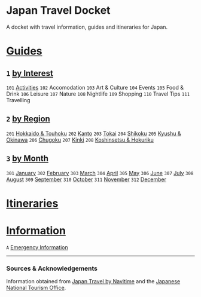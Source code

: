 # Japan Travel Docket
A docket with travel information, guides and itineraries for Japan.

# [Guides](guides/readme.md)
## `1` [by Interest](guides/by%20interest/readme.md)
`101` [Activities](guides/by%20interest/activities/README.md)
`102` Accomodation
`103` Art & Culture
`104` Events
`105` Food & Drink
`106` Leisure
`107` Nature
`108` Nightlife
`109` Shopping
`110` Travel Tips
`111` Travelling

## `2` [by Region](guides/by%20region/readme.md)
`201` [Hokkaido & Touhoku](guides/by%20region/hokkaido%20and%20touhoku/readme.md)
`202` [Kanto](guides/by%20region/kanto/readme.md)
`203` [Tokai](guides/by%20region/tokai/readme.md)
`204` [Shikoku](guides/by%20region/shikoku/readme.md)
`205` [Kyushu & Okinawa](guides/by%20region/kyushu%20and%20okinawa/readme.md)
`206` [Chugoku](guides/by%20region/chugoku/readme.md)
`207` [Kinki](guides/by%20region/kinki/readme.md)
`208` [Koshinsetsu & Hokuriku](guides/by%20region/koshinsetsu%20and%20hokuriku/readme.md)

## `3` [by Month](guides/by%20month/readme.md)
`301` [January](guides/by%20month/january/readme.md)
`302` [February](guides/by%20month/february/readme.md)
`303` [March](guides/by%20month/march/readme.md)
`304` [April](guides/by%20month/april/readme.md)
`305` [May](guides/by%20month/may/readme.md)
`306` [June](guides/by%20month/june/readme.md)
`307` [July](guides/by%20month/july/readme.md)
`308` [August](guides/by%20month/august/readme.md)
`309` [September](guides/by%20month/september/readme.md)
`310` [October](guides/by%20month/october/readme.md)
`311` [November](guides/by%20month/november/readme.md)
`312` [December](guides/by%20month/december/readme.md)

# [Itineraries](itineraries/readme.md)
<!--- suggesstion: code itineraries by three-letter codes, taken from the itinerary name, for example `TKY` for Tokyo, etc. --->

# [Information](information/readme.md)
<!--- suggestion: code information by section number and article letter, for example `1A`,`1B`,`2A`, etc. --->
`A` [Emergency Information](information/emergency-information.md)

---

### Sources & Acknowledgements
Information obtained from [Japan Travel by Navitime](https://japantravel.navitime.com/) and the [Japanese National Tourism Office](https://www.japan.travel/en).
